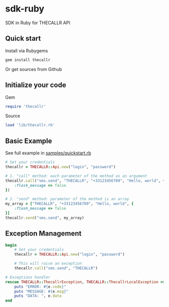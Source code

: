 sdk-ruby
========

SDK in Ruby for THECALLR API

## Quick start
Install via Rubygems

    gem install thecallr

Or get sources from Github

## Initialize your code

Gem

```ruby
require 'thecallr'
```

Source

```ruby
load 'lib/thecallr.rb'
```

## Basic Example
See full example in [samples/quickstart.rb](samples/quickstart.rb)

```ruby
# Set your credentials
thecallr = THECALLR::Api.new("login", "password")

# 1. "call" method: each parameter of the method as an argument
thecallr.call("sms.send", "THECALLR", "+33123456789", "Hello, world", {
	:flash_message => false
})

# 2. "send" method: parameter of the method is an array
my_array = ["THECALLR", "+33123456789", "Hello, world", {
	:flash_message => false
}]
thecallr.send("sms.send", my_array)
```

## Exception Management

```ruby
begin
	# Set your credentials
	thecallr = THECALLR::Api.new("login", "password")

	# This will raise an exception
	thecallr.call("sms.send", "THECALLR")

# Exceptions handler
rescue THECALLR::ThecallrException, THECALLR::ThecallrLocalException => e
	puts "ERROR: #{e.code}"
	puts "MESSAGE: #{e.msg}"
	puts "DATA: ", e.data
end
```
